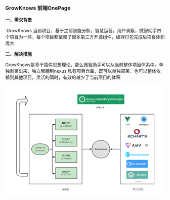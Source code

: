 ### **GrowKnows 前端OnePage**

**一、需求背景**

​		GrowKnows 当前项目，基于之前智能分析，智慧运营，用户洞察，微智助手四个项目为一体，每个项目都依赖了很多第三方开源组件，编译打包完成后项目体积庞大



**二、解决措施**

​		GrowKnows是基于插件思想理论，那么微智助手可以从当前整体项目体系中，单独剥离出来，独立解耦到nexus 私有项目仓库，既可以单独部署，也可以整体依赖到其他项目，灵活的同时，有效的减少了当前项目的体积

![image-20230104144418969](_media\image-20230104144418969.png)
